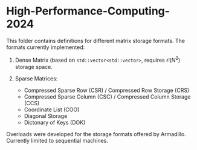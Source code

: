 # High-Performance-Computing-2024

This folder contains definitions for different matrix storage formats. The formats currently implemented: 

1. Dense Matrix (based on `std::vector<std::vector>`, requires $\mathcal{O}(N^2)$ storage space. 

2. Sparse Matrices: 
    - Compressed Sparse Row (CSR) / Compressed Row Storage (CRS)
    - Compressed Sparse Column (CSC) / Compressed Column Storage (CCS)
    - Coordinate List (COO) 
    - Diagonal Storage 
    - Dictonary of Keys (DOK) 
 
Overloads were developed for the storage formats offered by Armadillo. Currently limited to sequential machines. 